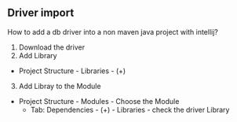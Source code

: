 ## Driver import

How to add a db driver into a non maven java project with intellij?

1. Download the driver 
2. Add Library
- Project Structure - Libraries  - (+)
3. Add Libray to the Module
- Project Structure - Modules  - Choose the Module
  - Tab: Dependencies - (+) - Libraries - check the driver Library


